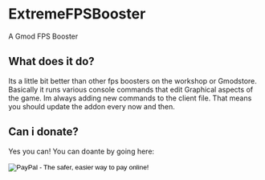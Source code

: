 # ExtremeFPSBooster
A Gmod FPS Booster

## What does it do?

Its a little bit better than other fps boosters on the workshop or Gmodstore.
Basically it runs various console commands that edit Graphical aspects of the game.
Im always adding new commands to the client file. That means you should update the addon every now and then.

## Can i donate?

Yes you can! You can doante by going here:

<form action="https://www.paypal.com/cgi-bin/webscr" method="post" target="_top">
<input type="hidden" name="cmd" value="_s-xclick">
<input type="hidden" name="hosted_button_id" value="M7K22S4VCW47C">
<input type="image" src="https://www.paypalobjects.com/en_US/i/btn/btn_donateCC_LG.gif" border="0" name="submit" alt="PayPal - The safer, easier way to pay online!">
<img alt="" border="0" src="https://www.paypalobjects.com/en_US/i/scr/pixel.gif" width="1" height="1">
</form>
